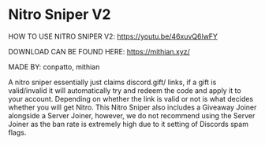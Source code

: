 # Nitro Sniper V2

HOW TO USE NITRO SNIPER V2: https://youtu.be/46xuvQ6lwFY

DOWNLOAD CAN BE FOUND HERE: https://mithian.xyz/

MADE BY: conpatto, mithian

A nitro sniper essentially just claims discord.gift/ links, if a gift is valid/invalid it will automatically try and redeem the code and apply it to your account. Depending on whether the link is valid or not is what decides whether you will get Nitro. This Nitro Sniper also includes a Giveaway Joiner alongside a Server Joiner, however, we do not recommend using the Server Joiner as the ban rate is extremely high due to it setting of Discords spam flags.
